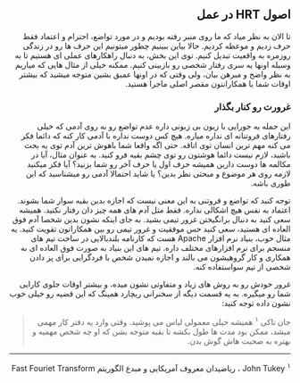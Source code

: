 <div dir="rtl">

## اصول HRT در عمل

تا الان به نظر میاد که ما روی منبر رفته بودیم و در مورد تواضع، احترام و اعتماد فقط حرف زدیم و موعظه کردیم. حالا بیاین ببینیم چطور میتونیم این حرف ها رو در زندگی روزمره به واقعیت تبدیل کنیم. توی این بخش، به دنبال راهکارهای عملی ای هستیم تا به وسیله اونها یه سری رفتار شخصی رو بازبینی کنیم. ممکنه خیلی از مثال هایی که میاریم به نظر واضح و مبرهن بیان، ولی وقتی که در اونها عمیق بشین متوجه میشید که بیشتر اوقات شما یا همکارانتون مقصر اصلی ماجرا هستید. 

### غرورت رو کنار بگذار
این جمله یه جورایی با زبون بی زبونی داره عدم تواضع رو به روی آدمی که خیلی رفتارهای فروتنانه ای نداره میاره. هیچ کس دوست نداره با آدمی کار کنه که دائما فکر می کنه مهم ترین انسان توی اتاقه. حتی اگه واقعا شما باهوش ترین آدم توی یه بحث باشید، لازم نیست دائما هوشتون رو توی چشم بقیه فرو کنید. به عنوان مثال، آیا در مکالمه ها دوست دارین همیشه حرف اول یا حرف آخر رو شما بزنید؟‌ آیا فکر میکنید لازمه روی هر موضوع و مبحثی نظر بدین؟ یا شاید احتمالا آدمی رو میشناسید که این طوری باشه. 

توجه کنید که تواضع و فروتنی به این معنی نیست که اجازه بدین بقیه سوار شما بشوند. اعتماد به نفس هیچ اشکالی نداره. فقط مثل آدم های همه چیز دان رفتار نکنید. همیشه سعی کنید به دنبال برانگیختن غرور تیمی بشید. به جای اینکه نشون بدین شخصا آدم فوق العاده ای هستید، سعی کنید حس موفقیت و غرور تیمی رو بین همکاراتون تقویت کنید. یه مثال خوب، بنیاد نرم افزار Apache
هست که کارنامه بلندبالایی در ساخت تیم های منسجم برای نرم افزارهای مختلف داره. تیم های این بنیاد به صورت فوق العاده ای به همکاری و کار گروهیشون می بالند و اجازه نمیدن شخص با فردگرایی برای پز دادن شخصی از تیم سواستفاده کنه. 

غرور خودش رو به روش های زیاد و متفاوتی نشون میده، و بیشتر اوقات جلوی کارایی شما رو میگیره. به یه قسمت دیگه از سخنرانی ریچارد همینگ که این قضیه رو خیلی خوب نشون داده توجه کنید: 

> جان تاکی
<sup>۱</sup>
همیشه خیلی معمولی لباس می پوشید. وقتی وارد یه دفتر کار مهمی میشد، ممکن بود مدت ها طول بکشه تا بقیه متوجه بشن که او چه شخص مهمیه و بهتره به صحبت هاش گوش بدن. 


---

<sup>۱</sup>
John Tukey
، ریاضیدان معروف آمریکایی و مبدع الگوریتم Fast Fouriet Transform

</div>